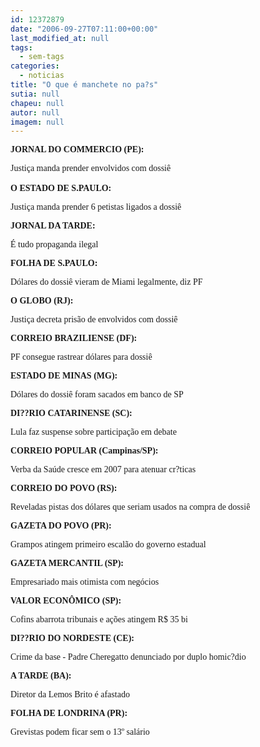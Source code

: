 ```yaml
---
id: 12372879
date: "2006-09-27T07:11:00+00:00"
last_modified_at: null
tags:
  - sem-tags
categories:
  - noticias
title: "O que é manchete no pa?s"
sutia: null
chapeu: null
autor: null
imagem: null
---
```

<p><P><FONT face=Verdana><STRONG>JORNAL DO COMMERCIO (PE):</STRONG></FONT></P></p>
<p><P><FONT face=Verdana>Justiça manda prender envolvidos com dossiê<BR><BR><STRONG>O ESTADO DE S.PAULO:</STRONG></FONT></P></p>
<p><P><FONT face=Verdana>Justiça manda prender 6 petistas ligados a dossiê</FONT></P></p>
<p><P><FONT face=Verdana><STRONG>JORNAL DA TARDE:</STRONG></FONT></P></p>
<p><P><FONT face=Verdana>É tudo propaganda ilegal</FONT></P></p>
<p><P><FONT face=Verdana><STRONG>FOLHA DE S.PAULO:</STRONG></FONT></P></p>
<p><P><FONT face=Verdana>Dólares do dossiê vieram de Miami legalmente, diz PF</FONT></P></p>
<p><P><FONT face=Verdana><STRONG>O GLOBO (RJ):</STRONG></FONT></P></p>
<p><P><FONT face=Verdana>Justiça decreta prisão de envolvidos com dossiê</FONT></P></p>
<p><P><FONT face=Verdana><STRONG>CORREIO BRAZILIENSE (DF):</STRONG></FONT></P></p>
<p><P><FONT face=Verdana>PF consegue rastrear dólares para dossiê</FONT></P></p>
<p><P><FONT face=Verdana><STRONG>ESTADO DE MINAS (MG):</STRONG></FONT></P></p>
<p><P><FONT face=Verdana>Dólares do dossiê foram sacados em banco de SP</FONT></P></p>
<p><P><FONT face=Verdana><STRONG>DI??RIO CATARINENSE (SC):</STRONG></FONT></P></p>
<p><P><FONT face=Verdana>Lula faz suspense sobre participação em debate</FONT></P></p>
<p><P><FONT face=Verdana><STRONG>CORREIO POPULAR (Campinas/SP):</STRONG></FONT></P></p>
<p><P><FONT face=Verdana>Verba da Saúde cresce em 2007 para atenuar cr?ticas</FONT></P></p>
<p><P><FONT face=Verdana><STRONG>CORREIO DO POVO (RS):</STRONG></FONT></P></p>
<p><P><FONT face=Verdana>Reveladas pistas dos dólares que seriam usados na compra de dossiê</FONT></P></p>
<p><P><FONT face=Verdana><STRONG>GAZETA DO POVO (PR):</STRONG></FONT></P></p>
<p><P><FONT face=Verdana>Grampos atingem primeiro escalão do governo estadual</FONT></P></p>
<p><P><FONT face=Verdana><STRONG>GAZETA MERCANTIL (SP):</STRONG></FONT></P></p>
<p><P><FONT face=Verdana>Empresariado mais otimista com negócios</FONT></P></p>
<p><P><FONT face=Verdana><STRONG>VALOR ECONÔMICO (SP):</STRONG></FONT></P></p>
<p><P><FONT face=Verdana>Cofins abarrota tribunais e ações atingem R$ 35 bi</FONT></P></p>
<p><P><FONT face=Verdana><STRONG>DI??RIO DO NORDESTE (CE):</STRONG></FONT></P></p>
<p><P><FONT face=Verdana>Crime da base - Padre Cheregatto denunciado por duplo homic?dio</FONT></P></p>
<p><P><FONT face=Verdana><STRONG>A TARDE (BA):</STRONG></FONT></P></p>
<p><P><FONT face=Verdana>Diretor da Lemos Brito é afastado</FONT></P></p>
<p><P><FONT face=Verdana><STRONG>FOLHA DE LONDRINA (PR): </STRONG></FONT></P></p>
<p><P><FONT face=Verdana>Grevistas podem ficar sem o 13º salário</FONT></P> </p>
